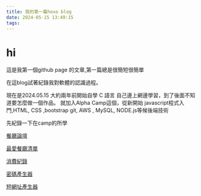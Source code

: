 ```yaml
---
title: 我的第一篇hexo blog
date: 2024-05-15 13:49:15
tags: 
---
```


# hi
這是我第一個github page 的文章,第一篇總是很簡短很簡單

在這blog試著紀錄我對軟體的認識過程。

現在是2024.05.15
大約兩年前開始自學 C 語言 自己邊上網邊學習，到了後面不知道要怎麼做一個作品。
就加入Alpha Camp這個，從新開始 javascript程式入門,HTML, CSS ,bootstrap
git, AWS , MySQL, NODE.js等候後端技術

先紀錄一下在camp的所學


[餐廳論壇](https://github.com/Ash2700/forum-express-grading-github-actions)

[最愛餐廳清單](https://github.com/Ash2700/Restaurant-List)

[消費紀錄](https://github.com/Ash2700/expense_record)

[密碼產生器](https://github.com/Ash2700/Password_Generator)


[短網址產生器](https://github.com/Ash2700/scissors)

